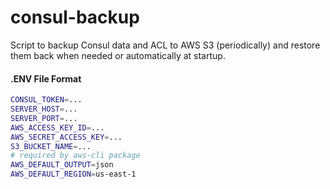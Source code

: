 # consul-backup

Script to backup Consul data and ACL to AWS S3 (periodically) and restore them back when needed or automatically at startup.


#### .ENV File Format

```sh
CONSUL_TOKEN=...
SERVER_HOST=...
SERVER_PORT=...
AWS_ACCESS_KEY_ID=...
AWS_SECRET_ACCESS_KEY=...
S3_BUCKET_NAME=...
# required by aws-cli package
AWS_DEFAULT_OUTPUT=json
AWS_DEFAULT_REGION=us-east-1
```

